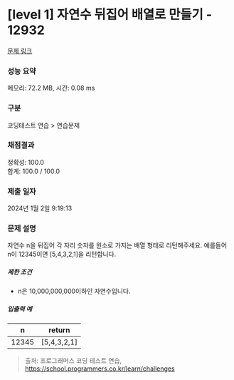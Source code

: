 # [level 1] 자연수 뒤집어 배열로 만들기 - 12932 

[문제 링크](https://school.programmers.co.kr/learn/courses/30/lessons/12932) 

### 성능 요약

메모리: 72.2 MB, 시간: 0.08 ms

### 구분

코딩테스트 연습 > 연습문제

### 채점결과

정확성: 100.0<br/>합계: 100.0 / 100.0

### 제출 일자

2024년 1월 2일 9:19:13

### 문제 설명

<p>자연수 n을 뒤집어 각 자리 숫자를 원소로 가지는 배열 형태로 리턴해주세요. 예를들어 n이 12345이면 [5,4,3,2,1]을 리턴합니다.</p>

<h5>제한 조건</h5>

<ul>
<li>n은 10,000,000,000이하인 자연수입니다.</li>
</ul>

<h5>입출력 예</h5>
<table class="table">
        <thead><tr>
<th>n</th>
<th>return</th>
</tr>
</thead>
        <tbody><tr>
<td>12345</td>
<td>[5,4,3,2,1]</td>
</tr>
</tbody>
      </table>

> 출처: 프로그래머스 코딩 테스트 연습, https://school.programmers.co.kr/learn/challenges